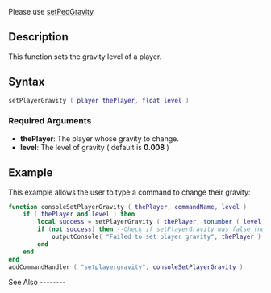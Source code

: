 Please use [setPedGravity](/setPedGravity.md "wikilink")

Description
-----------

This function sets the gravity level of a player.

Syntax
------

``` lua
setPlayerGravity ( player thePlayer, float level )
```

### Required Arguments

-   **thePlayer**: The player whose gravity to change.
-   **level**: The level of gravity ( default is <b>0.008</b> )

Example
-------

<section name="Server" class="server" show="true">
This example allows the user to type a command to change their gravity:

``` lua
function consoleSetPlayerGravity ( thePlayer, commandName, level )
    if ( thePlayer and level ) then
        local success = setPlayerGravity ( thePlayer, tonumber ( level ) )  -- Sets the gravity
        if (not success) then --Check if setPlayerGravity was false (not successful)
            outputConsole( "Failed to set player gravity", thePlayer )  -- If success is false, meaning gravity could not be set, this message will show
        end
    end
end
addCommandHandler ( "setplayergravity", consoleSetPlayerGravity )
```

</section>
See Also
--------
